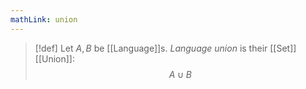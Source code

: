 ```yaml
---
mathLink: union
---
```

>[!def]
>Let $A,B$ be [[Language]]s. *Language union* is their [[Set]] [[Union]]: $$A\cup B$$
